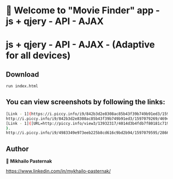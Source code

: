 # 👋 Welcome to "Movie Finder" app  - js + qjery - API - AJAX 

# js + qjery - API - AJAX - (Adaptive for all devices)

## Download 

```sh
run index.html
```

## You can view screenshots by following the links:

```sh
[Link - 1](https://i.piccy.info/i9/842b3d2e8308ac85b43f39b749b91ed3/1597079269/469405/1391549/scrn.jpg).
http://i.piccy.info/i9/842b3d2e8308ac85b43f39b749b91ed3/1597079269/469405/1391549/scrn.jpg
[Link - 1]([URL=http://piccy.info/view3/13932317/4014d3b4fdb7f80181c719ada18b790c/][IMG]http://i.piccy.info/i9/26518026a0dd5990a392f748984d6b95/1597079595/6583/1391549/scrn2_240.jpg[/IMG][/URL][URL=http://i.piccy.info/a3c/2020-08-10-17-13/i9-13932317/240x150-r][IMG]http://i.piccy.info/a3/2020-08-10-17-13/i9-13932317/240x150-r/i.gif[/IMG][/URL]
).
http://i.piccy.info/i9/4983349e973eeb225b8cd616c9bd2b94/1597079595/286647/1391549/5768scrn2.jpg
```

## Author

👤 **Mikhailo Pasternak**

https://www.linkedin.com/in/mykhailo-pasternak/

